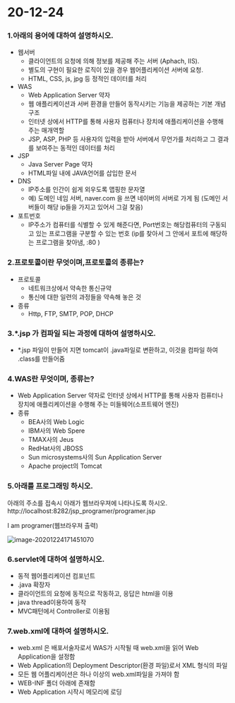 # 20-12-24

### 1.아래의 용어에 대하여 설명하시오.
- 웹서버
  - 클라이언트의 요청에 의해 정보를 제공해 주는 서버 (Aphach, IIS). 
  - 별도의 구현이 필요한 로직이 있을 경우 웹어플리케이션 서버에 요청.
  - HTML, CSS, js, jpg 등 정적인 데이터를 처리
- WAS
  - Web Application Server 약자
  - 웹 애플리케이션과 서버 환경을 만들어 동작시키는 기능을 제공하는 기본 개념 구조
  - 인터넷 상에서 HTTP를 통해 사용자 컴퓨터나 장치에 애플리케이션을 수행해 주는 매개역할
  - JSP, ASP, PHP 등 사용자의 입력을 받아 서버에서 무언가를 처리하고 그 결과를 보여주는 동적인 데이터를 처리
- JSP
  - Java Server Page 약자
  -  HTML파일 내에 JAVA언어를 삽입한 문서
- DNS
  - IP주소를 인간이 쉽게 외우도록 맵핑한 문자열
  - 예) 도메인 네임 서버, naver.com 을 쓰면 네이버의 서버로 가게 됨 (도메인 서버들이 해당 ip들을 가지고 있어서 그걸 찾음)
- 포트번호
  - IP주소가 컴퓨터를 식별할 수 있게 해준다면, Port번호는 해당컴퓨터의 구동되고 있는 프로그램을 구분할 수 있는 번호 (ip를 찾아서 그 안에서 포트에 해당하는 프로그램을 찾아냄, :80 )





### 2.프로토콜이란 무엇이며,프로토콜의 종류는?

- 프로토콜
  - 네트워크상에서 약속한 통신규약 
  - 통신에 대한 일련의 과정들을 약속해 놓은 것
- 종류
  - Http, FTP, SMTP, POP, DHCP







### 3.*.jsp 가 컴파일 되는 과정에 대하여 설명하시오.

- *.jsp 파일이 만들어 지면 tomcat이 .java파일로 변환하고, 이것을 컴파일 하여 .class를 만들어줌

### 4.WAS란 무엇이며, 종류는?

- Web Application Server 약자로 인터넷 상에서 HTTP를 통해 사용자 컴퓨터나 장치에 애플리케이션을 수행해 주는 미들웨어(소프트웨어 엔진)
- 종류
  - BEA사의 Web Logic
  - IBM사의 Web Spere
  - TMAX사의 Jeus
  - RedHat사의  JBOSS
  - Sun microsystems사의 Sun Application Server
  - Apache project의 Tomcat





### 5.아래를 프로그래밍 하시오.

아래의 주소를 접속시 아래가 웹브라우져에 나타나도록 하시오.
http://localhost:8282/jsp_programer/programer.jsp

I am programer(웹브라우져 출력)

![image-20201224171451070](C:\Users\dnthd\AppData\Roaming\Typora\typora-user-images\image-20201224171451070.png)

### 6.servlet에 대하여 설명하시오.

- 동적 웹어플리케이션 컴포넌트
- .java 확장자
- 클라이언트의 요청에 동적으로 작동하고, 응답은 html을 이용
- java thread이용하여 동작
- MVC패턴에서 Controller로 이용됨

### 7.web.xml에 대하여 설명하시오.

- web.xml 은 배포서술자로서 WAS가 시작될 때 web.xml을 읽어 Web Application을 설정함
- Web Application의 Deployment Descriptor(환경 파일)로서 XML 형식의 파일
- 모든 웹 어플리케이션은 하나 이상의 web.xml파일을 가져야 함
- WEB-INF 폴더 아래에 존재함
- Web Application 시작시 메모리에 로딩

